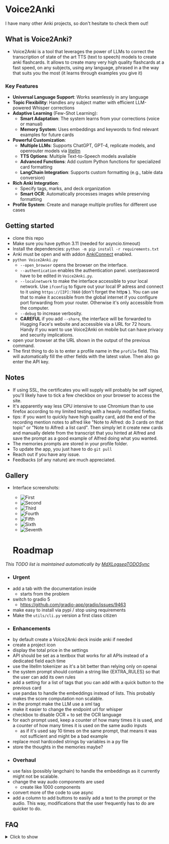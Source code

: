 # Voice2Anki

I have many other Anki projects, so don't hesitate to check them out!

## What is Voice2Anki?
* Voice2Anki is a tool that leverages the power of LLMs to correct the transcription of state of the art TTS (text to speech) models to create anki flashcards. It allows to create many very high quality flashcards at a fast speed, on any subjects, using any language, phrased in a the way that suits you the most (it learns through examples you give it)

### Key Features
* **Universal Language Support**: Works seamlessly in any language
* **Topic Flexibility**: Handles any subject matter with efficient LLM-powered Whisper corrections
* **Adaptive Learning** (Few-Shot Learning): 
    * **Smart Adaptation**: The system learns from your corrections (voice or manual)
    * **Memory System**: Uses embeddings and keywords to find relevant examples for future cards
* **Powerful Customization**:
    * **Multiple LLMs**: Supports ChatGPT, GPT-4, replicate models, and openrouter models via [litellm](https://docs.litellm.ai/)
    * **TTS Options**: Multiple Text-to-Speech models available
    * **Advanced Functions**: Add custom Python functions for specialized card formatting
    * **LangChain Integration**: Supports custom formatting (e.g., table data conversion)
* **Rich Anki Integration**:
    * Specify tags, marks, and deck organization
    * **Smart OCR**: Automatically processes images while preserving formatting
* **Profile System**: Create and manage multiple profiles for different use cases

## Getting started
* clone this repo
* Make sure you have python 3.11 (needed for asyncio.timeout)
* Install the dependencies: `python -m pip install -r requirements.txt`
* Anki must be open and with addon [AnkiConnect](https://ankiweb.net/shared/info/2055492159) enabled.
* `python Voice2Anki.py`
    * `--open_browser` opens the browser on the interface.
    * `--authentication` enables the authentication panel. user/password have to be edited in `Voice2Anki.py`.
    * `--localnetwork` to make the interface accessible to your local network. Use `ifconfig` to figure out your local IP adress and connect to it using `https://[IP]:7860` (don't forget the http**s** ). You can use that to make it accessible from the global internet if you configure port forwarding from your router. Otherwise it's only accessible from the computer.
    * `--debug` to increase verbosity.
    * **CAREFUL** if you add `--share`, the interface will be forwarded to Hugging Face's website and accessible via a URL for 72 hours. Handy if you want to use Voice2Anki on mobile but can have privacy and security implications.
* open your browser at the URL shown in the output of the previous command.
* The first thing to do is to enter a profile name in the `profile` field. This will automatically fill the other fields with the latest value. Then also go enter the API key.

## Notes
* If using SSL, the certificates you will supply will probably be self signed, you'll likely have to tick a few checkbox on your browser to access the site.
* It's apparently way less CPU intensive to use Chromium than to use firefox according to my limited testing with a heavily modified firefox.
* tips: if you want to quickly have high quality card, add the end of the recording mention notes to alfred like "Note to Alfred: do 3 cards on that topic" or "Note to Alfred: a list card". Then simply let it create new cards and manually delete from the transcript that you hinted at Alfred and save the prompt as a good example of Alfred doing what you wanted.
* The memories prompts are stored in your profile folder.
* To update the app, you just have to do `git pull`
* Reach out if you have any issue.
* Feedbacks (of any nature) are much appreciated.


## Gallery
* Interface screenshots:
  * ![First](./docs/first.png)
  * ![Second](./docs/second.png)
  * ![Third](./docs/third.png)
  * ![Fourth](./docs/fourth.png)
  * ![Fifth](./docs/fifth.png)
  * ![Sixth](./docs/sixth.png)
  * ![Seventh](./docs/seventh.png)

  # Roadmap
<i>This TODO list is maintained automatically by [MdXLogseqTODOSync](https://github.com/thiswillbeyourgithub/MdXLogseqTODOSync)</i>

  <!-- BEGIN_TODO -->
- ### Urgent
- add a tab with the documentation inside
    - starts from the problem
- switch to gradio 5
    - https://github.com/gradio-app/gradio/issues/9463
- make easy to install via pypi / stop using requirements
- Make the `utils/cli.py` version a first class citizen
- ### Enhancements
- by default create a Voice2Anki deck inside anki if needed
- create a project icon
- display the total price in the settings
- API should be set as a textbox that works for all APIs instead of a dedicated field each time
- use the litellm tokenizer as it's a bit better than relying only on openai
- the system prompt should contain a string like {EXTRA_RULES} so that the user can add its own rules
- add  a setting for a list of tags that you can add with a quick button to the previous card
- use pandas to handle the embeddings instead of lists. This probably makes the score computation non scalable.
- in the prompt make the LLM use a <thinking> xml tag
- make it easier to change the endpoint url for whisper
- checkbox to disable OCR + to set the OCR language
- for each prompt used, keep a counter of how many times it is used, and a counter of how many times it is used on the same audio inputs
    - as if it's used say 10 times on the same prompt, that means it was not sufficient and might be a bad example
- replace most hardcoded strings by variables in a py file
- store the thoughts in the memories maybe?
- ### Overhaul
- use faiss (possibly langchain) to handle the embeddings as it currently might not be scalable.
- change the way audo components are used
    - create like 1000 components
- convert more of the code to use async
- add a column to add buttons to easily add a text to the prompt or the audio. This way, modifications that the user frequently has to do are quicker to do.
<!-- END_TODO -->


## FAQ

<details>
  <summary>
    Click to show
  </summary>


#### Why was this project created?
      Voice2Anki started as a tool to help me towards the end of medical school. I then released it hastily here and documented it quickly using [aider](https://aider.chat/). It worked well for me and I think it should be made much more accessible to people.

#### How did you use it?
      My workflow was to **record long audio sessions** where I would speak out loud the flashcards I wanted to create, separating each card with an audible "STOP". Using my other project [Whisper Audio Splitter](https://github.com/thiswillbeyourgithub/whisper_audio_splitter), I could then **automatically split** this long recording into individual flashcard-sized segments. These segments were then **batch processed** by Voice2Anki which would create and import them directly into Anki. This approach was **very efficient** for creating large numbers of high-quality flashcards quickly.

#### What is the status of this project?
      I will now use it much less because I'm nearing the end of medical school but definitely want this project to grow. If people are knowledgeable about python packaging into anki don't hesitate to come forward because I won't have the time alone and if no one seems interested. Last time I checked it was fully functional but I modified it to make it more accessible and documented etc and some bugs might have appeared because of the refactoring so please don't hesitate to open an issue as it's usually something dumb and quick to fix.

#### What are profiles and why should I use them?
      Profiles were made to separate example prompts. For example, if you have lots of list type anki cards about medical stuff then you might want a separate folder for physics related flashcards where your cards are phrased in another way.

#### What does OCR have to do with Voice2Anki?
      I made https://github.com/thiswillbeyourgithub/OCR_with_format to do OCR on the screenshots I was taking from my medical books so decided to include it in Voice2Anki so that you can use the native anki search browser and it will search among image content too.

#### What is Few-Shot Learning?
      Few-Shot Learning is a machine learning approach where a model learns from a very small number of examples, unlike traditional machine learning that requires large datasets. In Voice2Anki, this technique is used to adapt the LLM's behavior based on just a few corrected examples you provide. When you correct a card and save it as an example, the system uses these few examples (or "shots") to understand your preferred style and formatting, making future cards more aligned with your preferences. You can learn more about Few-Shot Learning [here](https://www.geeksforgeeks.org/zero-shot-vs-one-shot-vs-few-shot-learning/#what-is-fewshot-learning).

#### Do I have to use the Gradio GUI or can it run autonomously?
      Initially, Voice2Anki was designed to be used only with the GUI interface. However, there is now an experimental CLI script located at `utils/cli.py` that can create flashcards autonomously. Please note that this CLI version is personal, barely tested, and should be used with caution.

#### How can I help with the project?
      We need help in several areas, including making the CLI version a first-class citizen of the project, improving documentation, and making the installation process easier through PyPI. If you're knowledgeable about Python packaging for Anki, we'd especially appreciate your expertise.




</details>
